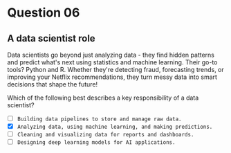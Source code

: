 # Question 06

## A data scientist role

Data scientists go beyond just analyzing data - they find hidden patterns and predict what's next using statistics and machine learning.
Their go-to tools? Python and R. Whether they're detecting fraud, forecasting trends, or improving your Netflix recommendations, they turn messy data into smart decisions that shape the future!

Which of the following best describes a key responsibility of a data scientist?

- [ ] `Building data pipelines to store and manage raw data.`
- [x] `Analyzing data, using machine learning, and making predictions.`
- [ ] `Cleaning and visualizing data for reports and dashboards.`
- [ ] `Designing deep learning models for AI applications.`
